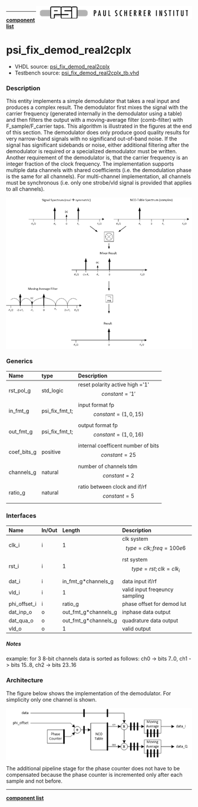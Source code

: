 <img align="right" src="../../doc/psi_logo.png">

***

[**component list**](../README.md)

# psi_fix_demod_real2cplx
 - VHDL source: [psi_fix_demod_real2cplx](../hdl/psi_fix_demod_real2cplx.vhd)
 - Testbench source: [psi_fix_demod_real2cplx_tb.vhd](../testbench/psi_fix_demod_real2cplx_tb/psi_fix_demod_real2cplx_tb.vhd)

### Description

This entity implements a simple demodulator that takes a real input and produces a complex result. The demodulator first mixes the signal with the carrier frequency (generated internally in the demodulator using a table) and then filters the output with a moving-average filter (comb-filter) with F_sample/F_carrier  taps. This algorithm is illustrated in the figures at the end of this section.
The demodulator does only produce good quality results for very narrow-band signals with no significand out-of-band noise. If the signal has significant sidebands or noise, either additional filtering after the demodulator is required or a specialized demodulator must be written.
Another requirement of the demodulator is, that the carrier frequency is an integer fraction of the clock frequency.
The implementation supports multiple data channels with shared coefficients (i.e. the demodulation phase is the same for all channels). For multi-channel implementation, all channels must be synchronous (i.e. only one strobe/vld signal is provided that applies to all channels).

<img align="center" src="psi_fix_demod_real2cplx_a.png">

### Generics
| Name        | type           | Description                                          |
|:------------|:---------------|:-----------------------------------------------------|
| rst_pol_g   | std_logic      | reset polarity active high ='1' $$ constant = '1' $$ |
| in_fmt_g    | psi_fix_fmt_t; | input format fp $$ constant=(1,0,15) $$              |
| out_fmt_g   | psi_fix_fmt_t; | output format fp $$ constant=(1,0,16) $$             |
| coef_bits_g | positive       | internal coefficent number of bits $$ constant=25 $$ |
| channels_g  | natural        | number of channels tdm $$ constant=2 $$              |
| ratio_g     | natural        | ratio between clock and if/rf $$ constant=5 $$       |

### Interfaces
| Name         | In/Out   | Length                 | Description                           |
|:-------------|:---------|:-----------------------|:--------------------------------------|
| clk_i        | i        | 1                      | clk system $$ type=clk; freq=100e6 $$ |
| rst_i        | i        | 1                      | rst system $$ type=rst; clk=clk_i $$  |
| dat_i        | i        | in_fmt_g*channels_g    | data input if/rf                      |
| vld_i        | i        | 1                      | valid input freqeuncy sampling        |
| phi_offset_i | i        | ratio_g                | phase offset for demod lut            |
| dat_inp_o    | o        | out_fmt_g*channels_g   | inphase data output                   |
| dat_qua_o    | o        | out_fmt_g*channels_g   | quadrature data output                |
| vld_o        | o        | 1                      | valid output                          |

##### Notes
example: for 3 8-bit channels data is sorted as follows: ch0 -> bits 7..0, ch1 -> bits 15..8, ch2 -> bits 23..16

### Architecture
The figure below shows the implementation of the demodulator. For simplicity only one channel is shown.

<img align="center" src="psi_fix_demod_real2cplx_b.png">

The additional pipeline stage for the phase counter does not have to be compensated because the phase counter is incremented only after each sample and not before.

---
[**component list**](../README.md)
